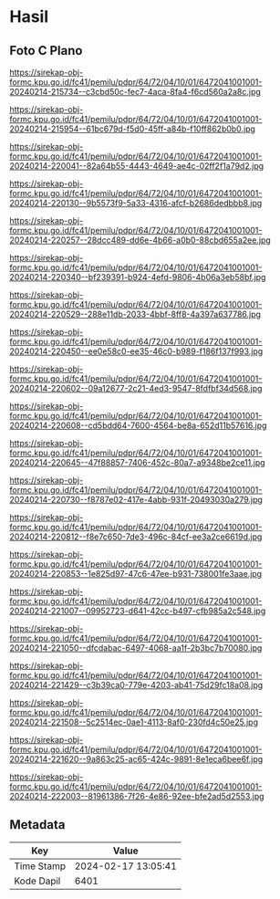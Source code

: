 # Hasil

## Foto C Plano

https://sirekap-obj-formc.kpu.go.id/fc41/pemilu/pdpr/64/72/04/10/01/6472041001001-20240214-215734--c3cbd50c-fec7-4aca-8fa4-f6cd560a2a8c.jpg

https://sirekap-obj-formc.kpu.go.id/fc41/pemilu/pdpr/64/72/04/10/01/6472041001001-20240214-215954--61bc679d-f5d0-45ff-a84b-f10ff862b0b0.jpg

https://sirekap-obj-formc.kpu.go.id/fc41/pemilu/pdpr/64/72/04/10/01/6472041001001-20240214-220041--82a64b55-4443-4649-ae4c-02ff2f1a79d2.jpg

https://sirekap-obj-formc.kpu.go.id/fc41/pemilu/pdpr/64/72/04/10/01/6472041001001-20240214-220130--9b5573f9-5a33-4316-afcf-b2686dedbbb8.jpg

https://sirekap-obj-formc.kpu.go.id/fc41/pemilu/pdpr/64/72/04/10/01/6472041001001-20240214-220257--28dcc489-dd6e-4b66-a0b0-88cbd655a2ee.jpg

https://sirekap-obj-formc.kpu.go.id/fc41/pemilu/pdpr/64/72/04/10/01/6472041001001-20240214-220340--bf239391-b924-4efd-9806-4b06a3eb58bf.jpg

https://sirekap-obj-formc.kpu.go.id/fc41/pemilu/pdpr/64/72/04/10/01/6472041001001-20240214-220529--288e11db-2033-4bbf-8ff8-4a397a637786.jpg

https://sirekap-obj-formc.kpu.go.id/fc41/pemilu/pdpr/64/72/04/10/01/6472041001001-20240214-220450--ee0e58c0-ee35-46c0-b989-f186f137f993.jpg

https://sirekap-obj-formc.kpu.go.id/fc41/pemilu/pdpr/64/72/04/10/01/6472041001001-20240214-220602--09a12677-2c21-4ed3-9547-8fdfbf34d568.jpg

https://sirekap-obj-formc.kpu.go.id/fc41/pemilu/pdpr/64/72/04/10/01/6472041001001-20240214-220608--cd5bdd64-7600-4564-be8a-652d11b57616.jpg

https://sirekap-obj-formc.kpu.go.id/fc41/pemilu/pdpr/64/72/04/10/01/6472041001001-20240214-220645--47f88857-7406-452c-80a7-a9348be2ce11.jpg

https://sirekap-obj-formc.kpu.go.id/fc41/pemilu/pdpr/64/72/04/10/01/6472041001001-20240214-220730--f8787e02-417e-4abb-931f-20493030a279.jpg

https://sirekap-obj-formc.kpu.go.id/fc41/pemilu/pdpr/64/72/04/10/01/6472041001001-20240214-220812--f8e7c650-7de3-496c-84cf-ee3a2ce6619d.jpg

https://sirekap-obj-formc.kpu.go.id/fc41/pemilu/pdpr/64/72/04/10/01/6472041001001-20240214-220853--1e825d97-47c6-47ee-b931-738001fe3aae.jpg

https://sirekap-obj-formc.kpu.go.id/fc41/pemilu/pdpr/64/72/04/10/01/6472041001001-20240214-221007--09952723-d641-42cc-b497-cfb985a2c548.jpg

https://sirekap-obj-formc.kpu.go.id/fc41/pemilu/pdpr/64/72/04/10/01/6472041001001-20240214-221050--dfcdabac-6497-4068-aa1f-2b3bc7b70080.jpg

https://sirekap-obj-formc.kpu.go.id/fc41/pemilu/pdpr/64/72/04/10/01/6472041001001-20240214-221429--c3b39ca0-779e-4203-ab41-75d29fc18a08.jpg

https://sirekap-obj-formc.kpu.go.id/fc41/pemilu/pdpr/64/72/04/10/01/6472041001001-20240214-221508--5c2514ec-0ae1-4113-8af0-230fd4c50e25.jpg

https://sirekap-obj-formc.kpu.go.id/fc41/pemilu/pdpr/64/72/04/10/01/6472041001001-20240214-221620--9a863c25-ac65-424c-9891-8e1eca6bee6f.jpg

https://sirekap-obj-formc.kpu.go.id/fc41/pemilu/pdpr/64/72/04/10/01/6472041001001-20240214-222003--81961386-7f26-4e86-92ee-bfe2ad5d2553.jpg


## Metadata

| Key        | Value               |
| ---------- | ------------------- |
| Time Stamp | 2024-02-17 13:05:41 |
| Kode Dapil | 6401                |



